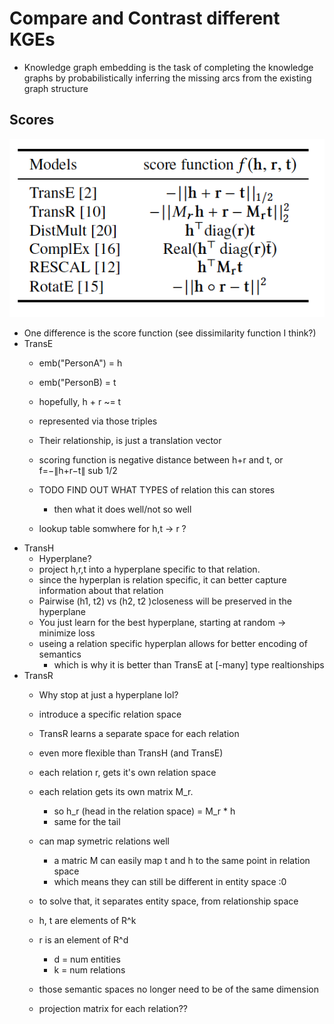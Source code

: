 # Compare and Contrast different KGEs

- Knowledge graph embedding is the task of completing the knowledge graphs by probabilistically inferring the missing arcs from the existing graph structure


## Scores
![scores](../img/kge_scores.png)
- One difference is the score function (see dissimilarity function I think?)
- TransE
    - emb("PersonA") = h
    - emb("PersonB) = t
    - hopefully, h + r ~= t
    - represented via those triples 
    - Their relationship, is just a translation vector
    - scoring function is negative distance between h+r and t, or f=−∥h+r−t∥ sub 1/2
    - TODO FIND OUT WHAT TYPES of relation this can stores
        - then what it does well/not so well

    - lookup table somwhere for h,t -> r ?
- TransH
    - Hyperplane?
    - project h,r,t into a hyperplane specific to that relation.
    - since the hyperplan is relation specific, it can better capture information about that relation
    - Pairwise (h1, t2) vs (h2, t2 )closeness will be preserved in the hyperplane
    - You just learn for the best hyperplane, starting at random -> minimize loss  
    - useing a relation specific hyperplan allows for better encoding of semantics
        - which is why it is better than TransE at [-many] type realtionships
- TransR
    - Why stop at just a hyperplane lol?
    - introduce a specific relation space 
    - TransR learns a separate space for each relation
    - even more flexible than TransH (and TransE)
    - each relation r, gets it's own relation space
    - each relation gets its own matrix M_r. 
        - so h_r (head in the relation space) = M_r * h
        - same for the tail
    - can map symetric relations well
        - a matric M can easily map t and h to the same point in relation space
        - which means they can still be different in entity space :0

    - to solve that, it separates entity space, from relationship space
    - h, t are elements of R^k
    - r is an element of R^d
        - d =  num entities
        - k =  num relations
    - those semantic spaces no longer need to be of the same dimension
    - projection matrix for each relation??